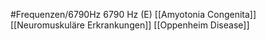 #Frequenzen/6790Hz
6790 Hz (E)
[[Amyotonia Congenita]]
[[Neuromuskuläre Erkrankungen]]
[[Oppenheim Disease]]